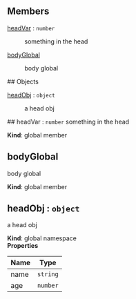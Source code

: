 ## Members
<dl>
<dt><a href="#headVar">headVar</a> : <code>number</code></dt>
<dd><p>something in the head</p>
</dd>
<dt><a href="#bodyGlobal">bodyGlobal</a></dt>
<dd><p>body global</p>
</dd>
</dl>
## Objects
<dl>
<dt><a href="#headObj">headObj</a> : <code>object</code></dt>
<dd><p>a head obj</p>
</dd>
</dl>
<a name="headVar"></a>
## headVar : <code>number</code>
something in the head

**Kind**: global member  
<a name="bodyGlobal"></a>
## bodyGlobal
body global

**Kind**: global member  
<a name="headObj"></a>
## headObj : <code>object</code>
a head obj

**Kind**: global namespace  
**Properties**

| Name | Type |
| --- | --- |
| name | <code>string</code> | 
| age | <code>number</code> | 

